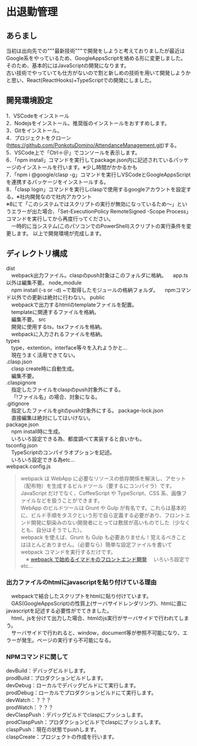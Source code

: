 # 出退勤管理  
  
## あらまし  
当初は出向先での"""最新技術"""で開発をしようと考えておりましたが最近はGoogle系をやっているため、GoogleAppsScriptを絡める形に変更しました。  
そのため、基本的にはJavaScriptの開発になります。  
古い技術でやっていても仕方がないので割と新しめの技術を用いて開発しようかと思い、React(ReactHooks)+TypeScriptでの開発にしました。  

## 開発環境設定  
1．VSCodeをインストール  
2．Nodejsをインストール。推奨版のインストールをおすすめします。  
3．Gitをインストール。  
4．プロジェクトをクローン(https://github.com/PonkotuDomino/AttendanceManagement.git)する。  
5．VSCode上で「Ctrl＋＠」でコンソールを表示します。  
6．「npm install」コマンドを実行してpackage.json内に記述されているパッケージのインストールを行います。※少し時間がかかるかも  
7．「npm i @google/clasp -g」コマンドを実行しVSCodeとGoogleAppsScriptを連携するパッケージをインストールする。  
8．「clasp login」コマンドを実行しclaspで使用するgoogleアカウントを設定する。※社内開発なので社内アカウント  
※8にて「このシステムではスクリプトの実行が無効になっているため～」というエラーが出た場合、「Set-ExecutionPolicy RemoteSigned -Scope Process」コマンドを実行してから再度行ってください。  
&emsp;一時的に当システム(このパソコンでのPowerShell)スクリプトの実行条件を変更します。
以上で開発環境が完成します。    
  
## ディレクトリ構成  
dist  
&emsp;webpack出力ファイル。claspのpush対象はこのフォルダに格納。 
&emsp;app.ts以外は編集不要。 
node_module  
&emsp;npm install (-s or -d) ~で取得したモジュールの格納フォルダ。 
&emsp;npmコマンド以外での更新は絶対に行わない。 
public  
&emsp;webpackで出力するhtmlのtemplateファイルを配置。  
&emsp;templateに関連するファイルを格納。  
&emsp;編集不要。 
src  
&emsp;開発に使用するts，tsxファイルを格納。  
&emsp;webpackに入力されるファイルを格納。  
types  
&emsp;type，extention，interface等々を入れようかと...  
&emsp;現在うまく活用できてない。  
.clasp.json  
&emsp;clasp create時に自動生成。  
&emsp;編集不要。  
.claspignore  
&emsp;指定したファイルをclaspのpush対象外にする。  
&emsp;「!ファイル名」の場合、対象になる。  
.gitignore  
&emsp;指定したファイルをgitのpush対象外にする。 
package-lock.json  
&emsp;直接編集は絶対にしてはいけない。  
package.json  
&emsp;npm install時に生成。  
&emsp;いろいろ設定できる為、都度調べて実装すると良いかも。  
tsconfig.json  
&emsp;TypeScriptのコンパイラオプションを記述。  
&emsp;いろいろ設定できる為etc...  
webpack.config.js  
  >webpack は WebApp に必要なリソースの依存関係を解決し、アセット（配布物）を生成するビルドツール（要するにコンパイラ）です。JavaScript だけでなく、CoffeeScript や TypeScript、CSS 系、画像ファイルなどを扱うことができます。  
  >WebApp のビルドツールは Grunt や Gulp が有名です。これらは基本的に、ビルド手順をタスクという形で自ら定義する必要があり、フロントエンド開発に馴染みのない開発者にとっては敷居が高いものでした（少なくとも、自分はそうでした）。  
  >webpack を使えば、Grunt も Gulp も必要ありません！覚えるべきことはほとんどありません。（必要なら）簡単な設定ファイルを書いて webpack コマンドを実行するだけです。  
&emsp;※ [webpack で始めるイマドキのフロントエンド開発](https://qiita.com/yosisa/items/61cfd3ede598e194813b)
&emsp;いろいろ設定でetc...  

### 出力ファイルのhtmlにjavascriptを貼り付けている理由
&emsp;webpackで結合したスクリプトをhtmlに貼り付けています。  
&emsp;GAS(GoogleAppsScript)の性質上(サーバサイドレンダリング)、htmlに直にjavascriptを記述する必要性がでてきました。  
&emsp;html，jsを分けて出力した場合、htmlのjs実行がサーバサイドで行われてしまう。  
&emsp;サーバサイドで行われると、window，document等が参照不可能になり、エラーが発生。ページの実行すら不可能になる。  

### NPMコマンドに関して  
devBuild：デバッグビルドします。  
prodBuild：プロダクションビルドします。  
devDebug：ローカルでデバッグビルドにて実行します。  
prodDebug：ローカルでプロダクションビルドにて実行します。  
devWatch：？？？  
prodWatch：？？？  
devClaspPush：デバッグビルドでclaspにプッシュします。  
prodClaspPush：プロダクションビルドでclaspにプッシュします。  
claspPush：現在の状態でpushします。  
claspCreate：プロジェクトの作成を行います。  
